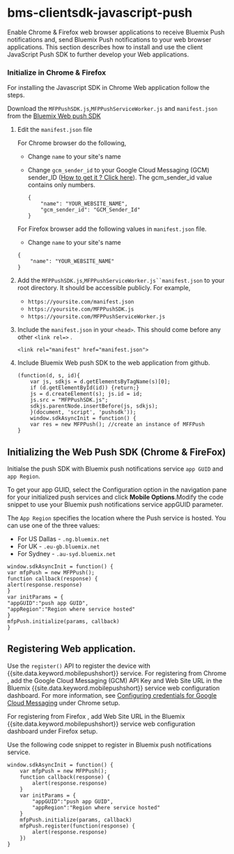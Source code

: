 # bms-clientsdk-javascript-push

Enable Chrome & Firefox web browser applications to receive Bluemix Push notifications and, send Bluemix Push
notifications to your web browser applications. This section describes how to install and use the client
JavaScript Push SDK to further develop your Web applications.

### Initialize in Chrome & Firefox

For installing the Javascript SDK in Chrome Web application follow the steps.

Download the `MFPPushSDK.js`,`MFPPushServiceWorker.js` and `manifest.json` from the [Bluemix Web push SDK](https://github.com/ibm-bluemix-mobile-services/bms-clientsdk-javascript-push)

1. Edit the `manifest.json` file

	For Chrome browser do the following,

	* Change `name` to your site's name
	* Change `gcm_sender_id` to your Google Cloud Messaging (GCM) sender_ID ([How to get it ? Click here](t_push_provider_android.html)). The gcm_sender_id value contains only numbers.
	
		```
		{
			"name": "YOUR_WEBSITE_NAME",
			"gcm_sender_id": "GCM_Sender_Id"
		}
		```
	
	For Firefox browser add the following values in `manifest.json` file.
	
	* Change `name` to your site's name
	
	```
	{
		"name": "YOUR_WEBSITE_NAME"
	}
	```

2. Add the `MFPPushSDK.js`,`MFPPushServiceWorker.js``manifest.json` to your root directory. It should be accessible publicly. For example, 

	- `https://yoursite.com/manifest.json`  
	- `https://yoursite.com/MFPPushSDK.js `  
	- `https://yoursite.com/MFPPushServiceWorker.js ` 

3. Include the `manifest.json` in your `<head>`. This should come before any other `<link rel=>` .

	```
	<link rel="manifest" href="manifest.json">
	```
4. Include Bluemix Web push SDK to the web application from github.

	```
	(function(d, s, id){
		var js, sdkjs = d.getElementsByTagName(s)[0];
		if (d.getElementById(id)) {return;}
		js = d.createElement(s); js.id = id;
		js.src = "MFPPushSDK.js";
		sdkjs.parentNode.insertBefore(js, sdkjs);
		}(document, 'script', 'pushsdk'));
		window.sdkAsyncInit = function() {
		var res = new MFPPush(); //create an instance of MFFPush
	}
	```


## Initializing the Web Push SDK (Chrome & FireFox)

Initialse the push SDK with Bluemix push notifications service `app GUID` and `app Region`.  

To get your app GUID, select the Configuration option in the navigation pane for your initialized push services and click **Mobile Options**.Modify the code snippet to use your Bluemix push notifications service appGUID parameter.

The `App Region` specifies the location where the Push service is hosted. You can use one of the three values:

- For US Dallas - `.ng.bluemix.net`
- For UK - `.eu-gb.bluemix.net`
- For Sydney - `.au-syd.bluemix.net`

```
window.sdkAsyncInit = function() {
var mfpPush = new MFPPush();
function callback(response) {
alert(response.response)
}
var initParams = {
"appGUID":"push app GUID",
"appRegion":"Region where service hosted"
}
mfpPush.initialize(params, callback)
}
```

## Registering Web application.

Use the `register()` API to register the device with {{site.data.keyword.mobilepushshort}} service. For registering from Chrome , add the Google Cloud Messaging (GCM) API Key and Web Site URL  in the Bluemix {{site.data.keyword.mobilepushshort}} service web configuration dashboard. For more information, see [Configuring credentials for Google Cloud Messaging](t_push_provider_android.html) under Chrome setup.

For registering from Firefox , add Web Site URL in the Bluemix {{site.data.keyword.mobilepushshort}} service web configuration dashboard under Firefox setup.

Use the following code snippet to register in Bluemix push notifications service.

```
window.sdkAsyncInit = function() {
	var mfpPush = new MFPPush();
	function callback(response) {
		alert(response.response)
	}
	var initParams = {
		"appGUID":"push app GUID",
		"appRegion":"Region where service hosted"
	}
	mfpPush.initialize(params, callback)
	mfpPush.register(function(response) {
		alert(response.response)
	})
}
```
